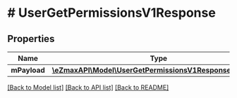 # # UserGetPermissionsV1Response

## Properties

Name | Type | Description | Notes
------------ | ------------- | ------------- | -------------
**mPayload** | [**\eZmaxAPI\Model\UserGetPermissionsV1ResponseMPayload**](UserGetPermissionsV1ResponseMPayload.md) |  |

[[Back to Model list]](../../README.md#models) [[Back to API list]](../../README.md#endpoints) [[Back to README]](../../README.md)
